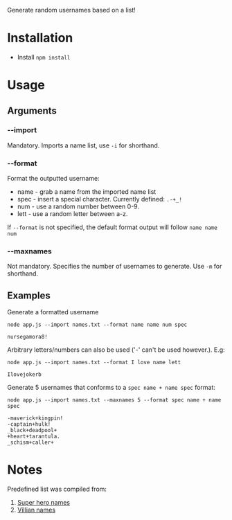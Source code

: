 Generate random usernames based on a list!

# Installation
* Install `npm install`

# Usage
## Arguments
### --import
Mandatory. Imports a name list, use `-i` for shorthand.
### --format
Format the outputted username:
  * name - grab a name from the imported name list
  * spec - insert a special character. Currently defined: `.-+_!`
  * num - use a random number between 0-9.
  * lett - use a random letter between a-z.

If `--format` is not specified, the default format output will follow `name name num`

### --maxnames
Not mandatory. Specifies the number of usernames to generate. Use
`-m` for shorthand.

## Examples
Generate a formatted username
```
node app.js --import names.txt --format name name num spec

nursegamora8!
```

Arbitrary letters/numbers can also be used ('-' can't be used however.). E.g:
```
node app.js --import names.txt --format I love name lett

Ilovejokerb
```

Generate 5 usernames that conforms to a `spec name + name spec` format:

```
node app.js --import names.txt --maxnames 5 --format spec name + name spec 

-maverick+kingpin!
-captain+hulk!
_black+deadpool+
+heart+tarantula.
_schism+caller+
```

# Notes 
Predefined list was compiled from:
1. [Super hero names](https://hobbylark.com/comic-books/superhero-names)
2. [Villian names](https://hobbylark.com/writing/cool-villain-names)
